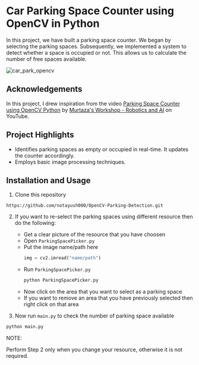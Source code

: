 
# Car Parking Space Counter using OpenCV in Python

In this project, we have built a parking space counter. We began by selecting the parking spaces. Subsequently, we implemented a system to detect whether a space is occupied or not. This allows us to calculate the number of free spaces available.

![car_park_opencv](https://github.com/notayush000/OpenCV-Parking-Detection/assets/58353326/c5981e83-4996-48e0-ade7-216c31e18527)


## Acknowledgements

In this project, I drew inspiration from the video [Parking Space Counter using OpenCV Python](https://youtu.be/caKnQlCMIYI?si=K2AmxEBPMD_hMQ9G) by [Murtaza's Workshop - Robotics and AI](https://www.youtube.com/@murtazasworkshop) on YouTube.


## Project Highlights

- Identifies parking spaces as empty or occupied in real-time. It updates the counter accordingly.
- Employs basic image processing techniques.


## Installation and Usage

1. Clone this repository
```
https://github.com/notayush000/OpenCV-Parking-Detection.git
```

2. If you want to re-select the parking spaces using different resource then do the following:
    - Get a clear picture of the resource that you have choosen
    - Open `ParkingSpacePicker.py`
    - Put the image name/path here
        ```python
        img = cv2.imread("name/path")
        ```
    - Run `ParkingSpacePicker.py`
        ```python
        python ParkingSpacePicker.py
        ```
    - Now click on the area that you want to select as a parking space
    - If you want to remove an area that you have previously selected then right click on that area

3. Now run `main.py` to check the number of parking space available
```python
python main.py
```

NOTE:

Perform Step 2 only when you change your resource, otherwise it is not required.

